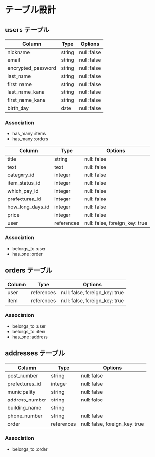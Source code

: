 # テーブル設計

## users テーブル


| Column             | Type    | Options     |
| ------------------ | ------  | ----------- |
| nickname           | string  | null: false |
| email              | string  | null: false |
| encrypted_password | string  | null: false |
| last_name          | string  | null: false |
| first_name         | string  | null: false |
| last_name_kana     | string  | null: false |
| first_name_kana    | string  | null: false |
| birth_day          | date    | null: false |



### Association

- has_many :items
- has_many :orders





| Column           | Type       | Options                        |
| ---------------- | ---------- | ------------------------------ |
| title            | string     | null: false                    |
| text             | text       | null: false                    |
| category_id      | integer    | null: false                    |
| item_status_id   | integer    | null: false                    |
| which_pay_id     | integer    | null: false                    |
| prefectures_id   | integer    | null: false                    |
| how_long_days_id | integer    | null: false                    |
| price            | integer    | null: false                    |
| user             | references | null: false, foreign_key: true |



### Association

- belongs_to :user
- has_one :order 


## orders テーブル

| Column          | Type       | Options                        |
| --------------- | ---------- | ------------------------------ |
| user            | references | null: false, foreign_key: true |
| item            | references | null: false, foreign_key: true |



### Association

- belongs_to :user
- belongs_to :item
- has_one :address

## addresses テーブル


| Column          | Type       | Options                        |
| --------------- | ---------- | ------------------------------ |
| post_number     | string     | null: false                    |
| prefectures_id  | integer    | null: false                    |
| municipality    | string     | null: false                    |
| address_number  | string     | null: false                    |
| building_name   | string     |                                |
| phone_number    | string     | null: false                    |
| order           | references | null: false, foreign_key: true |


### Association

- belongs_to :order

